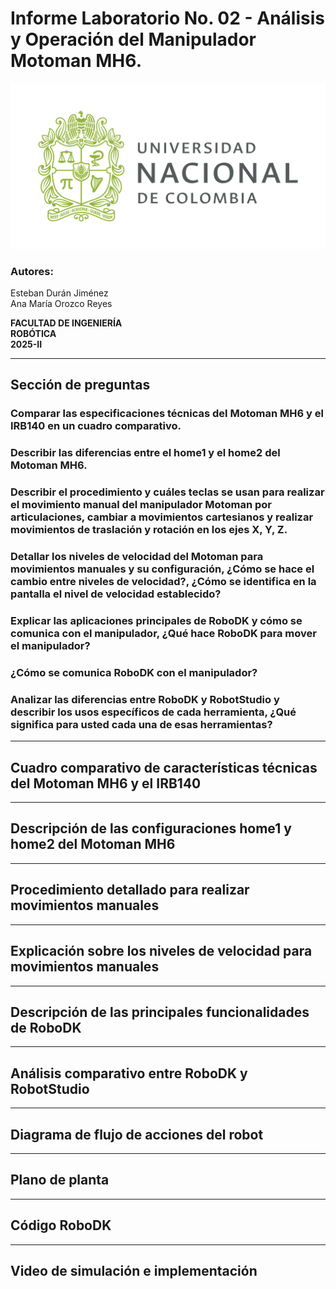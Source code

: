 # Informe Laboratorio No. 02 - Análisis y Operación del Manipulador Motoman MH6.

<p align="center">
<img src="Imagenes/logo_3.png" alt="UNAL" width="600"/>
</p>

### Autores:  
Esteban Durán Jiménez  
Ana María Orozco Reyes  

**FACULTAD DE INGENIERÍA**  
**ROBÓTICA**  
**2025-II**



---

## Sección de preguntas

### Comparar las especificaciones técnicas del Motoman MH6 y el IRB140 en un cuadro comparativo.

### Describir las diferencias entre el home1 y el home2 del Motoman MH6.

### Describir el procedimiento y cuáles teclas se usan para realizar el movimiento manual del manipulador Motoman por articulaciones, cambiar a movimientos cartesianos y realizar movimientos de traslación y rotación en los ejes X, Y, Z.

### Detallar los niveles de velocidad del Motoman para movimientos manuales y su configuración, ¿Cómo se hace el cambio entre niveles de velocidad?, ¿Cómo se identifica en la pantalla el nivel de velocidad establecido?

### Explicar las aplicaciones principales de RoboDK y cómo se comunica con el manipulador, ¿Qué hace RoboDK para mover el manipulador?

### ¿Cómo se comunica RoboDK con el manipulador?
### Analizar las diferencias entre RoboDK y RobotStudio y describir los usos específicos de cada herramienta, ¿Qué significa para usted cada una de esas herramientas?

---
## Cuadro comparativo de características técnicas del Motoman MH6 y el IRB140

---
## Descripción de las configuraciones home1 y home2 del Motoman MH6

---
## Procedimiento detallado para realizar movimientos manuales

---
## Explicación sobre los niveles de velocidad para movimientos manuales

---
## Descripción de las principales funcionalidades de RoboDK

---
## Análisis comparativo entre RoboDK y RobotStudio

---
## Diagrama de flujo de acciones del robot

---
## Plano de planta

---
## Código RoboDK 

---
## Video de simulación e implementación

